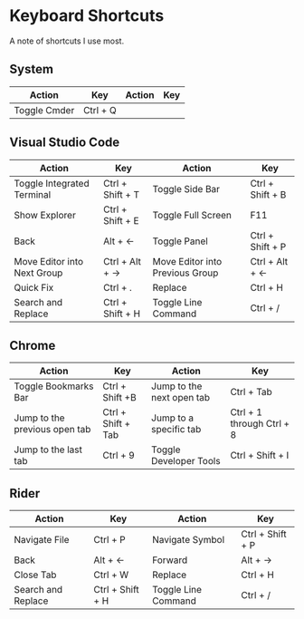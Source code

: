 # Keyboard Shortcuts
A note of shortcuts I use most.

## System
|Action                         |Key                       |Action                         |Key                       |
|-------------------------------|--------------------------|-------------------------------|--------------------------|
|Toggle Cmder                   |Ctrl + Q                  |


## Visual Studio Code
|Action                         |Key                       |Action                         |Key                       |
|-------------------------------|--------------------------|-------------------------------|--------------------------|
|Toggle Integrated Terminal     |Ctrl + Shift + T          |Toggle Side Bar                |Ctrl + Shift + B          |
|Show Explorer                  |Ctrl + Shift + E          |Toggle Full Screen             |F11                       |
|Back                           |Alt + ←                   |Toggle Panel                   |Ctrl + Shift + P          |
|Move Editor into Next Group    |Ctrl + Alt + →            |Move Editor into Previous Group|Ctrl + Alt + ←            |
|Quick Fix                      |Ctrl + .                  |Replace                        |Ctrl + H                  |
|Search and Replace             |Ctrl + Shift + H          |Toggle Line Command            |Ctrl + /                  |

## Chrome
|Action                         |Key                       |Action                         |Key                       |
|-------------------------------|--------------------------|-------------------------------|--------------------------|
|Toggle Bookmarks Bar           |Ctrl + Shift +B           |Jump to the next open tab      |Ctrl + Tab                |
|Jump to the previous open tab  |Ctrl + Shift + Tab        |Jump to a specific tab         |Ctrl + 1 through Ctrl + 8 |
|Jump to the last tab           |Ctrl + 9                  |Toggle Developer Tools         |Ctrl + Shift + I          |

## Rider
|Action                         |Key                       |Action                         |Key                       |
|-------------------------------|--------------------------|-------------------------------|--------------------------|
|Navigate File                  |Ctrl + P                  |Navigate Symbol                |Ctrl + Shift + P          |
|Back                           |Alt + ←                   |Forward                        |Alt + →                   |
|Close Tab                      |Ctrl + W                  |Replace                        |Ctrl + H                  |
|Search and Replace             |Ctrl + Shift + H          |Toggle Line Command            |Ctrl + /                  |
